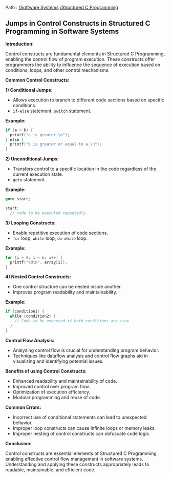 Path : [/Software Systems](<..\..\index.md>) [/Structured C Programming](<..\index.md>)
## Jumps in Control Constructs in Structured C Programming in Software Systems

**Introduction:**

Control constructs are fundamental elements in Structured C Programming, enabling the control flow of program execution. These constructs offer programmers the ability to influence the sequence of execution based on conditions, loops, and other control mechanisms.

**Common Control Constructs:**

**1) Conditional Jumps:**

- Allows execution to branch to different code sections based on specific conditions.
- `if-else` statement, `switch` statement.


**Example:**

```c
if (a > b) {
  printf("a is greater.\n");
} else {
  printf("b is greater or equal to a.\n");
}
```

**2) Unconditional Jumps:**

- Transfers control to a specific location in the code regardless of the current execution state.
- `goto` statement.


**Example:**

```c
goto start;

start:
  // code to be executed repeatedly
```

**3) Looping Constructs:**

- Enable repetitive execution of code sections.
- `for` loop, `while` loop, `do-while` loop.


**Example:**

```c
for (i = 0; i < n; i++) {
  printf("%d\n", array[i]);
}
```

**4) Nested Control Constructs:**

- One control structure can be nested inside another.
- Improves program readability and maintainability.


**Example:**

```c
if (condition1) {
  while (condition2) {
    // Code to be executed if both conditions are true
  }
}
```

**Control Flow Analysis:**

- Analyzing control flow is crucial for understanding program behavior.
- Techniques like dataflow analysis and control flow graphs aid in visualizing and identifying potential issues.


**Benefits of using Control Constructs:**

- Enhanced readability and maintainability of code.
- Improved control over program flow.
- Optimization of execution efficiency.
- Modular programming and reuse of code.


**Common Errors:**

- Incorrect use of conditional statements can lead to unexpected behavior.
- Improper loop constructs can cause infinite loops or memory leaks.
- Improper nesting of control constructs can obfuscate code logic.


**Conclusion:**

Control constructs are essential elements of Structured C Programming, enabling effective control flow management in software systems. Understanding and applying these constructs appropriately leads to readable, maintainable, and efficient code.
